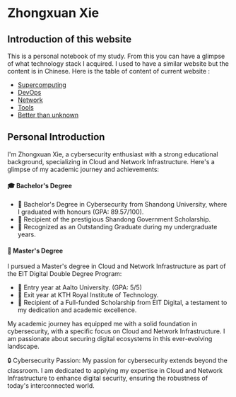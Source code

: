 <!-- <img style="float:right;border-radius:50%;width:70px;padding:6px" src="avatar-man.jpg" /> -->


# Zhongxuan Xie

## Introduction of this website

This is a personal notebook of my study. From this you can have a glimpse of what technology stack I acquired. I used to have a similar website but the content is in Chinese. Here is the table of content of current website :

- [Supercomputing](Supercomputing/index.md)
- [DevOps](DevOps/index.md)
- [Network](Network/0.topic.md)
- [Tools](Tools/index.md)
- [Better than unknown](Misc/index.md)

## Personal Introduction

I'm Zhongxuan Xie, a cybersecurity enthusiast with a strong educational background, specializing in Cloud and Network Infrastructure. Here's a glimpse of my academic journey and achievements:

#### 🎓 Bachelor's Degree

- 🔘 Bachelor's Degree in Cybersecurity from Shandong University, where I graduated with honours (GPA: 89.57/100).
- 🔘 Recipient of the prestigious Shandong Government Scholarship.
- 🔘 Recognized as an Outstanding Graduate during my undergraduate years.

#### 🌟 Master's Degree

I pursued a Master's degree in Cloud and Network Infrastructure as part of the EIT Digital Double Degree Program:

- 🔘 Entry year at Aalto University. (GPA: 5/5)
- 🔘 Exit year at  KTH Royal Institute of Technology.
- 🔘 Recipient of a Full-funded Scholarship from EIT Digital, a testament to my dedication and academic excellence.

My academic journey has equipped me with a solid foundation in cybersecurity, with a specific focus on Cloud and Network Infrastructure. I am passionate about securing digital ecosystems in this ever-evolving landscape.

🔒 Cybersecurity Passion: My passion for cybersecurity extends beyond the classroom. I am dedicated to applying my expertise in Cloud and Network Infrastructure to enhance digital security, ensuring the robustness of today's interconnected world.

